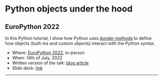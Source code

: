 # Python objects under the hood

## EuroPython 2022

In this Python tutorial, I show how Python uses [dunder methods][dunder-article] to define how objects (built-ins and custom objects) interact with the Python syntax.

 - Where: [EuroPython 2022](http://ep2022.europython.eu), in-person
 - When: 14th of July, 2022
 - Written version of the talk: [blog article][dunder-article]
 - Slide deck: [link](https://github.com/mathspp/talks/blob/main/20220712_python_objects_under_the_hood/slide_deck.pdf)

---

[dunder-article]: /blog/pydonts/dunder-methods
